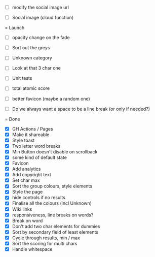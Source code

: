 - [ ] modify the social image url
- [ ] Social image (cloud function)


= Launch
- [ ] opacity change on the fade
- [ ] Sort out the greys
- [ ] Unknown category
- [ ] Look at that 3 char one
- [ ] Unit tests
- [ ] total atomic score
- [ ] better favicon (maybe a random one)
- [ ] Do we always want a space to be a line break (or only if needed?)


= Done
- [x] GH Actions / Pages
- [x] Make it shareable
- [x] Style toast
- [x] Two letter word breaks
- [x] Min Button doesn't disable on scrollback
- [x] some kind of default state
- [x] Favicon
- [x] Add analytics
- [x] Add copyright text
- [x] Set char max
- [x] Sort the group colours, style elements
- [x] Style the page
- [x] hide controls if no results
- [x] Finalise all the colours (incl Unknown)
- [x] Wiki links
- [x] responsiveness, line breaks on words?
- [x] Break on word
- [x] Don't add two char elements for dummies
- [x] Sort by secondary field of least elements
- [x] Cycle through results, min / max
- [x] Sort the scoring for multi chars
- [x] Handle whitespace
